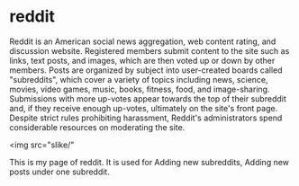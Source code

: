 # reddit

Reddit is an American social news aggregation, web content rating, and discussion website. 
Registered members submit content to the site such as links, text posts, and images, which are then voted up or down by other members.
Posts are organized by subject into user-created boards called "subreddits", which cover a variety of topics including news, science, movies, video games, music, books, fitness, food, and image-sharing. Submissions with more up-votes appear towards the top of their subreddit and, if they receive enough up-votes, ultimately on the site's front page.
Despite strict rules prohibiting harassment, Reddit's administrators spend considerable resources on moderating the site.

<img src="slike/"

This is my page of reddit. It is used for Adding new subreddits, Adding new posts under one subreddit.
